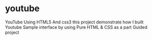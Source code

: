 # youtube
YouTube Using HTML5 And css3
this project demonstrate how I built Youtube Sample interface by using Pure HTML & CSS as a part Guided project
